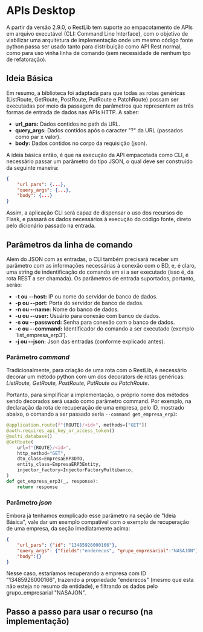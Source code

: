 # APIs Desktop

A partir da versão 2.9.0, o RestLib tem suporte ao empacotamento de APIs em arquivo executável (CLI: Command Line Interface), com o objetivo de viabilizar uma arquitetura de implementação onde um mesmo código fonte python passa ser usado tanto para distribuição como API Rest normal, como para uso vinha linha de comando (sem necessidade de nenhum tpo de refatoração).

## Ideia Básica
Em resumo, a biblioteca foi adaptada para que todas as rotas genéricas (ListRoute, GetRoute, PostRoute, PutRoute e PatchRoute) possam ser executadas por meio da passagem de parâmetros que representem as três formas de entrada de dados nas APIs HTTP. A saber:

* **url_pars:** Dados contidos no path da URL.
* **query_args:** Dados contidos após o caracter "?" da URL (passados como par x valor).
* **body:** Dados contidos no corpo da requisição (json).

A ideia básica então, é que na execução da API empacotada como CLI, é necessário passar um parâmetro do tipo JSON, o qual deve ser construído da seguinte maneira:

```json
{
    "url_pars": {...},
    "query_args": {...},
    "body": {...}
}
```

Assim, a aplicação CLI será capaz de dispensar o uso dos recursos do Flask, e passará os dados necessários à execução do código fonte, direto pelo dicionário passado na entrada.

## Parâmetros da linha de comando

Além do JSON com as entradas, o CLI também precisará receber um parâmetro com as informações necessárias à conexão com o BD, e, é claro, uma string de indentificação do comando em si a ser executado (isso é, da rota REST a ser chamada). Os parâmetros de entrada suportados, portanto, serão:

* **-t ou --host:** IP ou nome do servidor de banco de dados.
* **-p ou --port:** Porta do servidor de banco de dados.
* **-n ou --name:** Nome do banco de dados.
* **-u ou --user:** Usuário para conexão com banco de dados.
* **-s ou --password:** Senha para conexão com o banco de dados.
* **-c ou --command:** Identificador do comando a ser executado (exemplo 'list_empresa_erp3').
* **-j ou --json:** Json das entradas (conforme explicado antes).

### Parâmetro _command_

Tradicionalmente, para criação de uma rota com o RestLib, é necessário decorar um método python com um dos decorators de rotas genéricas: _ListRoute, GetRoute, PostRoute, PutRoute ou PatchRoute_.

Portanto, para simplificar a implementação, o próprio nome dos métodos sendo decorados será usado como parâmetro command. Por exemplo, na declaração da rota de recuperação de uma empresa, pelo ID, mostrado abaixo, o comando a ser passado seria `--command get_empresa_erp3`:

```python
@application.route(f"{ROUTE}/<id>", methods=["GET"])
@auth.requires_api_key_or_access_token()
@multi_database()
@GetRoute(
    url=f"{ROUTE}/<id>",
    http_method="GET",
    dto_class=EmpresaERP3DTO,
    entity_class=EmpresaERP3Entity,
    injector_factory=InjectorFactoryMultibanco,
)
def get_empresa_erp3(_, response):
    return response
```

### Parâmetro _json_

Embora já tenhamos exmplicado esse parâmetro na seção de "Ideia Básica", vale dar um exemplo compatível com o exemplo de recuperação de uma empresa, da seção imediatamente acima:

```json
{
    "url_pars": {"id": "13485926000166"},
    "query_args": {"fields":"enderecos", "grupo_empresarial":"NASAJON"},
    "body":{}
}
```

Nesse caso, estaríamos recuperando a empresa com ID "13485926000166", trazendo a propriedade "enderecos" (mesmo que esta não esteja no resumo da entidade), e filtrando os dados pelo grupo_empresarial "NASAJON".

## Passo a passo para usar o recurso (na implementação)

